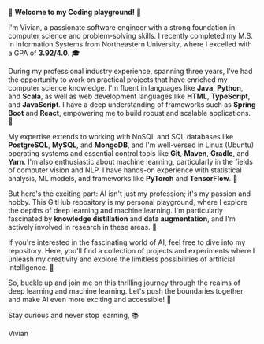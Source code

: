 👋 **Welcome to my Coding playground!** 🎉

I'm Vivian, a passionate software engineer with a strong foundation in computer science and problem-solving skills. I recently completed my M.S. in Information Systems from Northeastern University, where I excelled with a GPA of **3.92/4.0**. 🎓

During my professional industry experience, spanning three years, I've had the opportunity to work on practical projects that have enriched my computer science knowledge. I'm fluent in languages like **Java**, **Python**, and **Scala**, as well as web development languages like **HTML**, **TypeScript**, and **JavaScript**. I have a deep understanding of frameworks such as **Spring Boot** and **React**, empowering me to build robust and scalable applications. 💪

My expertise extends to working with NoSQL and SQL databases like **PostgreSQL**, **MySQL**, and **MongoDB**, and I'm well-versed in Linux (Ubuntu) operating systems and essential control tools like **Git**, **Maven**, **Gradle**, and **Yarn**. I'm also enthusiastic about machine learning, particularly in the fields of computer vision and NLP. I have hands-on experience with statistical analysis, ML models, and frameworks like **PyTorch** and **TensorFlow**. 🤖

But here's the exciting part: AI isn't just my profession; it's my passion and hobby. This GitHub repository is my personal playground, where I explore the depths of deep learning and machine learning. I'm particularly fascinated by **knowledge distillation** and **data augmentation**, and I'm actively involved in research in these areas. 🚀

If you're interested in the fascinating world of AI, feel free to dive into my repository. Here, you'll find a collection of projects and experiments where I unleash my creativity and explore the limitless possibilities of artificial intelligence. 🌟

So, buckle up and join me on this thrilling journey through the realms of deep learning and machine learning. Let's push the boundaries together and make AI even more exciting and accessible! 🎢

Stay curious and never stop learning, 📚

Vivian

